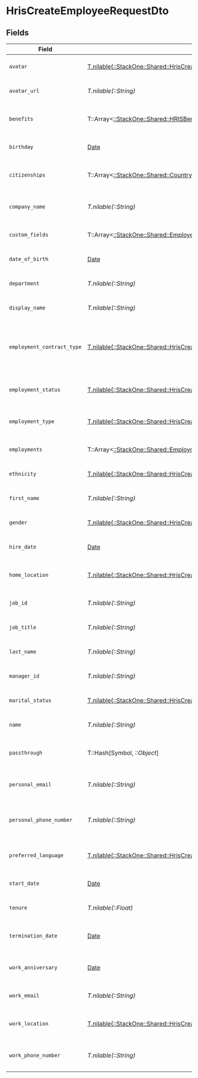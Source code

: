 # HrisCreateEmployeeRequestDto


## Fields

| Field                                                                                                                                                          | Type                                                                                                                                                           | Required                                                                                                                                                       | Description                                                                                                                                                    | Example                                                                                                                                                        |
| -------------------------------------------------------------------------------------------------------------------------------------------------------------- | -------------------------------------------------------------------------------------------------------------------------------------------------------------- | -------------------------------------------------------------------------------------------------------------------------------------------------------------- | -------------------------------------------------------------------------------------------------------------------------------------------------------------- | -------------------------------------------------------------------------------------------------------------------------------------------------------------- |
| `avatar`                                                                                                                                                       | [T.nilable(::StackOne::Shared::HrisCreateEmployeeRequestDtoAvatar)](../../models/shared/hriscreateemployeerequestdtoavatar.md)                                 | :heavy_minus_sign:                                                                                                                                             | The employee avatar                                                                                                                                            | https://example.com/avatar.png                                                                                                                                 |
| `avatar_url`                                                                                                                                                   | *T.nilable(::String)*                                                                                                                                          | :heavy_minus_sign:                                                                                                                                             | The employee avatar Url                                                                                                                                        | https://example.com/avatar.png                                                                                                                                 |
| `benefits`                                                                                                                                                     | T::Array<[::StackOne::Shared::HRISBenefit](../../models/shared/hrisbenefit.md)>                                                                                | :heavy_minus_sign:                                                                                                                                             | Current benefits of the employee                                                                                                                               |                                                                                                                                                                |
| `birthday`                                                                                                                                                     | [Date](https://ruby-doc.org/stdlib-2.6.1/libdoc/date/rdoc/Date.html)                                                                                           | :heavy_minus_sign:                                                                                                                                             | The employee birthday                                                                                                                                          | 2021-01-01T00:00:00Z                                                                                                                                           |
| `citizenships`                                                                                                                                                 | T::Array<[::StackOne::Shared::CountryCodeEnum](../../models/shared/countrycodeenum.md)>                                                                        | :heavy_minus_sign:                                                                                                                                             | The citizenships of the Employee                                                                                                                               |                                                                                                                                                                |
| `company_name`                                                                                                                                                 | *T.nilable(::String)*                                                                                                                                          | :heavy_minus_sign:                                                                                                                                             | The employee company name                                                                                                                                      | Example Corp                                                                                                                                                   |
| `custom_fields`                                                                                                                                                | T::Array<[::StackOne::Shared::EmployeeCustomFields](../../models/shared/employeecustomfields.md)>                                                              | :heavy_minus_sign:                                                                                                                                             | The employee custom fields                                                                                                                                     |                                                                                                                                                                |
| `date_of_birth`                                                                                                                                                | [Date](https://ruby-doc.org/stdlib-2.6.1/libdoc/date/rdoc/Date.html)                                                                                           | :heavy_minus_sign:                                                                                                                                             | The employee date_of_birth                                                                                                                                     | 1990-01-01T00:00.000Z                                                                                                                                          |
| `department`                                                                                                                                                   | *T.nilable(::String)*                                                                                                                                          | :heavy_minus_sign:                                                                                                                                             | The employee department                                                                                                                                        | Physics                                                                                                                                                        |
| `display_name`                                                                                                                                                 | *T.nilable(::String)*                                                                                                                                          | :heavy_minus_sign:                                                                                                                                             | The employee display name                                                                                                                                      | Sir Issac Newton                                                                                                                                               |
| `employment_contract_type`                                                                                                                                     | [T.nilable(::StackOne::Shared::HrisCreateEmployeeRequestDtoEmploymentContractType)](../../models/shared/hriscreateemployeerequestdtoemploymentcontracttype.md) | :heavy_minus_sign:                                                                                                                                             | The employment work schedule type (e.g., full-time, part-time)                                                                                                 | full_time                                                                                                                                                      |
| `employment_status`                                                                                                                                            | [T.nilable(::StackOne::Shared::HrisCreateEmployeeRequestDtoEmploymentStatus)](../../models/shared/hriscreateemployeerequestdtoemploymentstatus.md)             | :heavy_minus_sign:                                                                                                                                             | The employee employment status                                                                                                                                 | active                                                                                                                                                         |
| `employment_type`                                                                                                                                              | [T.nilable(::StackOne::Shared::HrisCreateEmployeeRequestDtoEmploymentType)](../../models/shared/hriscreateemployeerequestdtoemploymenttype.md)                 | :heavy_minus_sign:                                                                                                                                             | The employee employment type                                                                                                                                   | full_time                                                                                                                                                      |
| `employments`                                                                                                                                                  | T::Array<[::StackOne::Shared::Employment](../../models/shared/employment.md)>                                                                                  | :heavy_minus_sign:                                                                                                                                             | The employee employments                                                                                                                                       |                                                                                                                                                                |
| `ethnicity`                                                                                                                                                    | [T.nilable(::StackOne::Shared::HrisCreateEmployeeRequestDtoEthnicity)](../../models/shared/hriscreateemployeerequestdtoethnicity.md)                           | :heavy_minus_sign:                                                                                                                                             | The employee ethnicity                                                                                                                                         | white                                                                                                                                                          |
| `first_name`                                                                                                                                                   | *T.nilable(::String)*                                                                                                                                          | :heavy_minus_sign:                                                                                                                                             | The employee first name                                                                                                                                        | Issac                                                                                                                                                          |
| `gender`                                                                                                                                                       | [T.nilable(::StackOne::Shared::HrisCreateEmployeeRequestDtoGender)](../../models/shared/hriscreateemployeerequestdtogender.md)                                 | :heavy_minus_sign:                                                                                                                                             | The employee gender                                                                                                                                            | male                                                                                                                                                           |
| `hire_date`                                                                                                                                                    | [Date](https://ruby-doc.org/stdlib-2.6.1/libdoc/date/rdoc/Date.html)                                                                                           | :heavy_minus_sign:                                                                                                                                             | The employee hire date                                                                                                                                         | 2021-01-01T00:00.000Z                                                                                                                                          |
| `home_location`                                                                                                                                                | [T.nilable(::StackOne::Shared::HrisCreateEmployeeRequestDtoHomeLocation)](../../models/shared/hriscreateemployeerequestdtohomelocation.md)                     | :heavy_minus_sign:                                                                                                                                             | The employee home location                                                                                                                                     |                                                                                                                                                                |
| `job_id`                                                                                                                                                       | *T.nilable(::String)*                                                                                                                                          | :heavy_minus_sign:                                                                                                                                             | The employee job id                                                                                                                                            | R-6789                                                                                                                                                         |
| `job_title`                                                                                                                                                    | *T.nilable(::String)*                                                                                                                                          | :heavy_minus_sign:                                                                                                                                             | The employee job title                                                                                                                                         | Physicist                                                                                                                                                      |
| `last_name`                                                                                                                                                    | *T.nilable(::String)*                                                                                                                                          | :heavy_minus_sign:                                                                                                                                             | The employee last name                                                                                                                                         | Newton                                                                                                                                                         |
| `manager_id`                                                                                                                                                   | *T.nilable(::String)*                                                                                                                                          | :heavy_minus_sign:                                                                                                                                             | The employee manager ID                                                                                                                                        | 67890                                                                                                                                                          |
| `marital_status`                                                                                                                                               | [T.nilable(::StackOne::Shared::HrisCreateEmployeeRequestDtoMaritalStatus)](../../models/shared/hriscreateemployeerequestdtomaritalstatus.md)                   | :heavy_minus_sign:                                                                                                                                             | The employee marital status                                                                                                                                    | single                                                                                                                                                         |
| `name`                                                                                                                                                         | *T.nilable(::String)*                                                                                                                                          | :heavy_minus_sign:                                                                                                                                             | The employee name                                                                                                                                              | Issac Newton                                                                                                                                                   |
| `passthrough`                                                                                                                                                  | T::Hash[Symbol, *::Object*]                                                                                                                                    | :heavy_minus_sign:                                                                                                                                             | Value to pass through to the provider                                                                                                                          | {<br/>"other_known_names": "John Doe"<br/>}                                                                                                                    |
| `personal_email`                                                                                                                                               | *T.nilable(::String)*                                                                                                                                          | :heavy_minus_sign:                                                                                                                                             | The employee personal email                                                                                                                                    | isaac.newton@example.com                                                                                                                                       |
| `personal_phone_number`                                                                                                                                        | *T.nilable(::String)*                                                                                                                                          | :heavy_minus_sign:                                                                                                                                             | The employee personal phone number                                                                                                                             | +1234567890                                                                                                                                                    |
| `preferred_language`                                                                                                                                           | [T.nilable(::StackOne::Shared::HrisCreateEmployeeRequestDtoPreferredLanguage)](../../models/shared/hriscreateemployeerequestdtopreferredlanguage.md)           | :heavy_minus_sign:                                                                                                                                             | The employee preferred language                                                                                                                                | en_US                                                                                                                                                          |
| `start_date`                                                                                                                                                   | [Date](https://ruby-doc.org/stdlib-2.6.1/libdoc/date/rdoc/Date.html)                                                                                           | :heavy_minus_sign:                                                                                                                                             | The employee start date                                                                                                                                        | 2021-01-01T00:00.000Z                                                                                                                                          |
| `tenure`                                                                                                                                                       | *T.nilable(::Float)*                                                                                                                                           | :heavy_minus_sign:                                                                                                                                             | The employee tenure                                                                                                                                            | 2                                                                                                                                                              |
| `termination_date`                                                                                                                                             | [Date](https://ruby-doc.org/stdlib-2.6.1/libdoc/date/rdoc/Date.html)                                                                                           | :heavy_minus_sign:                                                                                                                                             | The employee termination date                                                                                                                                  | 2021-01-01T00:00:00Z                                                                                                                                           |
| `work_anniversary`                                                                                                                                             | [Date](https://ruby-doc.org/stdlib-2.6.1/libdoc/date/rdoc/Date.html)                                                                                           | :heavy_minus_sign:                                                                                                                                             | The employee work anniversary                                                                                                                                  | 2021-01-01T00:00:00Z                                                                                                                                           |
| `work_email`                                                                                                                                                   | *T.nilable(::String)*                                                                                                                                          | :heavy_minus_sign:                                                                                                                                             | The employee work email                                                                                                                                        | newton@example.com                                                                                                                                             |
| `work_location`                                                                                                                                                | [T.nilable(::StackOne::Shared::HrisCreateEmployeeRequestDtoWorkLocation)](../../models/shared/hriscreateemployeerequestdtoworklocation.md)                     | :heavy_minus_sign:                                                                                                                                             | The employee work location                                                                                                                                     |                                                                                                                                                                |
| `work_phone_number`                                                                                                                                            | *T.nilable(::String)*                                                                                                                                          | :heavy_minus_sign:                                                                                                                                             | The employee work phone number                                                                                                                                 | +1234567890                                                                                                                                                    |